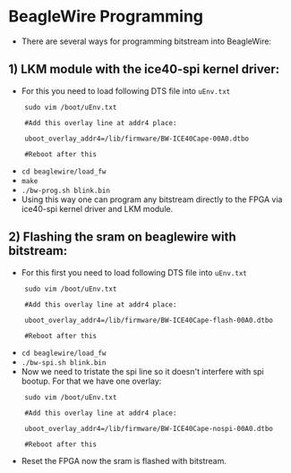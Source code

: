 # BeagleWire Programming 


- There are several ways for programming bitstream into BeagleWire:

## 1) LKM module with the ice40-spi kernel driver:

- For this you need to load following DTS file into `uEnv.txt`

```
    sudo vim /boot/uEnv.txt
    
    #Add this overlay line at addr4 place:

    uboot_overlay_addr4=/lib/firmware/BW-ICE40Cape-00A0.dtbo 

    #Reboot after this
``` 

- `cd beaglewire/load_fw`
- `make`
- `./bw-prog.sh blink.bin` 
- Using this way one can program any bitstream directly to the FPGA via ice40-spi kernel driver and LKM module.

## 2) Flashing the sram on beaglewire with bitstream:

- For this first you need to load following DTS file into `uEnv.txt`

```
    sudo vim /boot/uEnv.txt
    
    #Add this overlay line at addr4 place:

    uboot_overlay_addr4=/lib/firmware/BW-ICE40Cape-flash-00A0.dtbo 

    #Reboot after this
``` 
- `cd beaglewire/load_fw`
- `./bw-spi.sh blink.bin`
- Now we need to tristate the spi line so it doesn't interfere with spi bootup. For that we have one overlay:

```
    sudo vim /boot/uEnv.txt
    
    #Add this overlay line at addr4 place:

    uboot_overlay_addr4=/lib/firmware/BW-ICE40Cape-nospi-00A0.dtbo 

    #Reboot after this
```
- Reset the FPGA now the sram is flashed with bitstream. 




